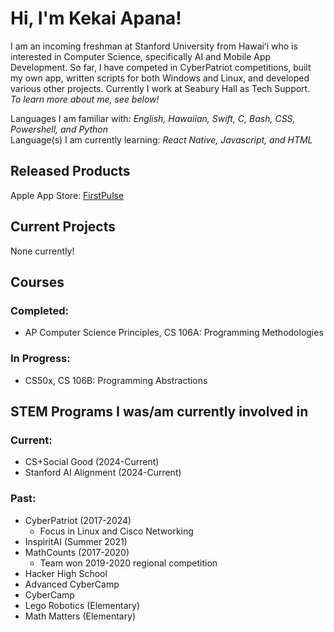 # Hi, I'm Kekai Apana!

I am an incoming freshman at Stanford University from Hawaiʻi who is interested in Computer Science, specifically AI and Mobile App Development. So far, I have competed in CyberPatriot competitions, built my own app, written scripts for both Windows and Linux, and developed various other projects. Currently I work at Seabury Hall as Tech Support.  
*To learn more about me, see below!*  

Languages I am familiar with: *English, Hawaiian, Swift, C, Bash, CSS, Powershell, and Python*  
Language(s) I am currently learning: *React Native, Javascript, and HTML*

## Released Products

Apple App Store: [FirstPulse](https://sites.google.com/view/firstpulseapp/firstpulse)

## Current Projects

None currently!

## Courses

### Completed:
- AP Computer Science Principles, CS 106A: Programming Methodologies

### In Progress:  
- CS50x, CS 106B: Programming Abstractions

## STEM Programs I was/am currently involved in

### Current:  
- CS+Social Good (2024-Current)
- Stanford AI Alignment (2024-Current)  

### Past:
- CyberPatriot (2017-2024)
  - Focus in Linux and Cisco Networking
- InspiritAI (Summer 2021)
- MathCounts (2017-2020)
  - Team won 2019-2020 regional competition
- Hacker High School
- Advanced CyberCamp
- CyberCamp
- Lego Robotics (Elementary)
- Math Matters (Elementary)
